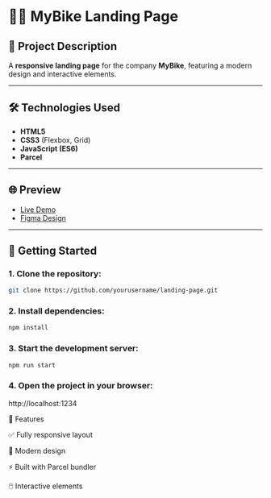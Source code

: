 # 🚴‍♂️ MyBike Landing Page

## 📖 Project Description

A **responsive landing page** for the company **MyBike**, featuring a modern design and interactive elements.

---

## 🛠️ Technologies Used

- **HTML5**
- **CSS3** (Flexbox, Grid)
- **JavaScript (ES6)**
- **Parcel**

---

## 🌐 Preview

- [Live Demo](https://<your_account>.github.io/layout_landing-page/)
- [Figma Design](https://www.figma.com/design/NZQAIydtHo5QkINyGLHNcq/BIKE-New-Version?node-id=0-1&p=f&t=WOkViglomz3RJ1I3-0)

---

## 🚀 Getting Started

### 1. Clone the repository:

```bash
git clone https://github.com/yourusername/landing-page.git
```

### 2. Install dependencies:

```bash
npm install
```

### 3. Start the development server:

```bash
npm run start
```

### 4. Open the project in your browser:

http://localhost:1234

📌 Features

✅ Fully responsive layout

🎨 Modern design

⚡ Built with Parcel bundler

🖱️ Interactive elements

